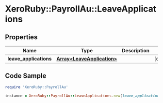 # XeroRuby::PayrollAu::LeaveApplications

## Properties

Name | Type | Description | Notes
------------ | ------------- | ------------- | -------------
**leave_applications** | [**Array&lt;LeaveApplication&gt;**](LeaveApplication.md) |  | [optional] 

## Code Sample

```ruby
require 'XeroRuby::PayrollAu'

instance = XeroRuby::PayrollAu::LeaveApplications.new(leave_applications: null)
```


